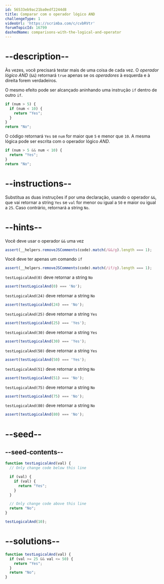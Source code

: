 ```yaml
---
id: 56533eb9ac21ba0edf2244d8
title: Comparar com o operador lógico AND
challengeType: 1
videoUrl: 'https://scrimba.com/c/cvbRVtr'
forumTopicId: 16799
dashedName: comparisons-with-the-logical-and-operator
---
```


# --description--

Às vezes, você precisará testar mais de uma coisa de cada vez. O <dfn>operador lógico AND</dfn> (`&&`) retornará `true` apenas se os <dfn>operadores</dfn> à esquerda e à direita forem verdadeiros.

O mesmo efeito pode ser alcançado aninhando uma instrução `if` dentro de outro `if`.

```js
if (num > 5) {
  if (num < 10) {
    return "Yes";
  }
}
return "No";
```

O código retornará `Yes` se `num` for maior que `5` e menor que `10`. A mesma lógica pode ser escrita com o operador lógico <dfn>AND</dfn>.

```js
if (num > 5 && num < 10) {
  return "Yes";
}
return "No";
```

# --instructions--

Substitua as duas instruções if por uma declaração, usando o operador `&&`, que vai retornar a string `Yes` se `val` for menor ou igual a `50` e maior ou igual a `25`. Caso contrário, retornará a string `No`.

# --hints--

Você deve usar o operador `&&` uma vez

```js
assert(__helpers.removeJSComments(code).match(/&&/g).length === 1);
```

Você deve ter apenas um comando `if`

```js
assert(__helpers.removeJSComments(code).match(/if/g).length === 1);
```

`testLogicalAnd(0)` deve retornar a string `No`

```js
assert(testLogicalAnd(0) === 'No');
```

`testLogicalAnd(24)` deve retornar a string `No`

```js
assert(testLogicalAnd(24) === 'No');
```

`testLogicalAnd(25)` deve retornar a string `Yes`

```js
assert(testLogicalAnd(25) === 'Yes');
```

`testLogicalAnd(30)` deve retornar a string `Yes`

```js
assert(testLogicalAnd(30) === 'Yes');
```

`testLogicalAnd(50)` deve retornar a string `Yes`

```js
assert(testLogicalAnd(50) === 'Yes');
```

`testLogicalAnd(51)` deve retornar a string `No`

```js
assert(testLogicalAnd(51) === 'No');
```

`testLogicalAnd(75)` deve retornar a string `No`

```js
assert(testLogicalAnd(75) === 'No');
```

`testLogicalAnd(80)` deve retornar a string `No`

```js
assert(testLogicalAnd(80) === 'No');
```

# --seed--

## --seed-contents--

```js
function testLogicalAnd(val) {
  // Only change code below this line

  if (val) {
    if (val) {
      return "Yes";
    }
  }

  // Only change code above this line
  return "No";
}

testLogicalAnd(10);
```

# --solutions--

```js
function testLogicalAnd(val) {
  if (val >= 25 && val <= 50) {
    return "Yes";
  }
  return "No";
}
```
